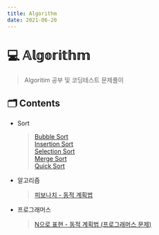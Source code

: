 ```yaml
---
title: Algorithm
date: 2021-06-20
---  
```


# 💻 𝔸𝕝𝕘𝕠𝕣𝕚𝕥𝕙𝕞  

> Algoritim 공부 및 코딩테스트 문제풀이

## 🗂 Contents
- Sort
  > [Bubble Sort](./01_Sort_01_BubbleSort)  
  > [Insertion Sort](./01_Sort_02_InsertionSort)  
  > [Selection Sort](./01_Sort_03_SelectionSort)  
  > [Merge Sort](./01_Sort_04_MergeSort)  
  > [Quick Sort](./01_Sort_05_QuickSort)  
  
- 알고리즘  
  > [피보나치 - 동적 계획법](./Fibonacci_DynamicProgramming)  

- 프로그래머스  
  > [N으로 표현 - 동적 계획법 (프로그래머스 문제)](./N으로표현_DynamicProgramming)  

